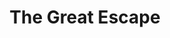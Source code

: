 ---
mission_id: greatesc
editorsChoice:
title: "The Great Escape"
authors: 
    - "Jeff Walters"
date:
filename: "greatesc.zip"
description: "En route to Hoth in an unmarked space yacht, your ship is set upon by bounty hunters led by Boba Fett and IG-88, and you and Jan are captured. You are taken to the Imperial prison facility known as Justice Station, along with your newest toy, a jetpack. The bounty hunters claimed salvage rights on your ship and took it to their base on the planet below, and the stolen plans for the new Imposer Class Star Destroyer are still hidden aboard it. Your job is to rescue Jan, recover the jetpack, and then make your way down to the planet to retrieve the stolen plans before leaving."
heroImage: "./greatesc.png"
levelReplaced:	SECBASE
difficulty: yes
bm:	no
fme: yes
wax: no
three_do: no
voc: no
gmd: no
vue: yes
lfd: no
base: "New level from scratch" 
editors: "WDFUSE"

---